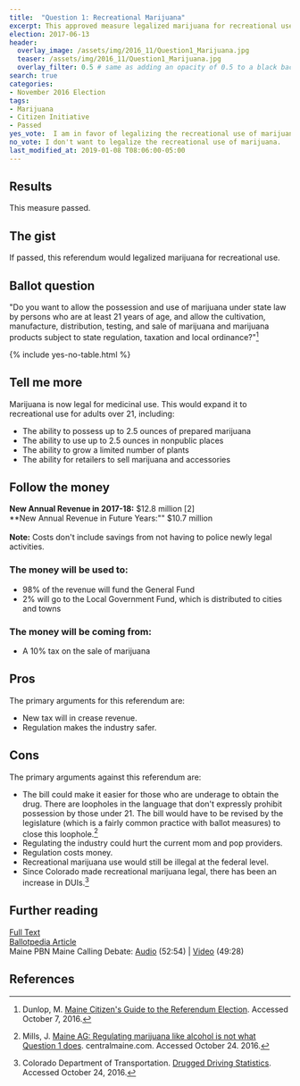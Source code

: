 ```yaml
---
title:  "Question 1: Recreational Marijuana"
excerpt: This approved measure legalized marijuana for recreational use.
election: 2017-06-13
header:
  overlay_image: /assets/img/2016_11/Question1_Marijuana.jpg
  teaser: /assets/img/2016_11/Question1_Marijuana.jpg
  overlay_filter: 0.5 # same as adding an opacity of 0.5 to a black background
search: true
categories:
- November 2016 Election
tags:
- Marijuana
- Citizen Initiative
- Passed
yes_vote:  I am in favor of legalizing the recreational use of marijuana.
no_vote: I don't want to legalize the recreational use of marijuana.
last_modified_at: 2019-01-08 T08:06:00-05:00
---
```


## Results
This measure passed.

## The gist
If passed, this referendum would legalized marijuana for recreational use.

## Ballot question
"Do you want to allow the possession and use of marijuana under state law by persons who are at least 21 years of age, and allow the cultivation, manufacture, distribution, testing, and sale of marijuana and marijuana products subject to state regulation, taxation and local ordinance?"[^2]

{% include yes-no-table.html %}


## Tell me more
Marijuana is now legal for medicinal use.  This would expand it to recreational use for adults over 21, including:
* The ability to possess up to 2.5 ounces of prepared marijuana
* The ability to use up to 2.5 ounces in nonpublic places
* The ability to grow a limited number of plants
* The ability for retailers to sell marijuana and accessories

## Follow the money
**New Annual Revenue in 2017-18:** $12.8 million [2]
<br>**New Annual Revenue in Future Years:"" $10.7 million
<br><br>**Note:** Costs don't include savings from not having to police newly legal activities.

### The money will be used to:
* 98% of the revenue will fund the General Fund
* 2% will go to the Local Government Fund, which is distributed to cities and towns

### The money will be coming from:
* A 10% tax on the sale of marijuana

## Pros
The primary arguments for this referendum are:

* New tax will in crease revenue.
* Regulation makes the industry safer.

## Cons
The primary arguments against this referendum are:
* The bill could make it easier for those who are underage to obtain the drug.  There are loopholes in the language that don't expressly prohibit possession by those under 21.  The bill would have to be revised by the legislature (which is a fairly common practice with ballot measures) to close this loophole.[^4]
* Regulating the industry could hurt the current mom and pop providers.
* Regulation costs money.
* Recreational marijuana use would still be illegal at the federal level.
* Since Colorado made recreational marijuana legal, there has been an increase in DUIs.[^3]

## Further reading
[Full Text](http://www.maine.gov/sos/cec/elec/citizens/marijuanaleg.doc)
<br>[Ballotpedia Article](https://ballotpedia.org/Maine_Marijuana_Legalization,_Question_1_(2016))
<br>Maine PBN Maine Calling Debate: [Audio](http://mainepublic.org/post/legalizing-marijuana#stream/0) (52:54) | [Video](http://video.mainepublic.org/video/2365869687/) (49:28)

## References
[^1]: Ballotpedia State Desk. [Maine Marijuana Legalization, Question 1 (2016)](https://ballotpedia.org/Maine_Marijuana_Legalization,_Question_1_(2016)). Ballotpedia.  Accessed October 24, 2016.

[^2]: Dunlop, M. [Maine Citizen's Guide to the Referendum Election](http://www.state.me.us/sos/cec/elec/upcoming/citizensguide2016.pdf). Accessed October 7, 2016.

[^3]: Colorado Department of Transportation.  [Drugged Driving Statistics](https://www.codot.gov/safety/alcohol-and-impaired-driving/druggeddriving/drugged-driver-statistics/view). Accessed October 24, 2016.

[^4]: Mills, J. [Maine AG: Regulating marijuana like alcohol is not what Question 1 does](http://www.centralmaine.com/2016/10/23/maine-ag-regulating-marijuana-like-alcohol-is-not-what-question-1-does/). centralmaine.com.  Accessed October 24. 2016.

[^5]: Maine PBN.  [Legalizing Marijuana](http://mainepublic.org/post/legalizing-marijuana#stream/0). Maine Calling.  Accessed November 7, 2016.
